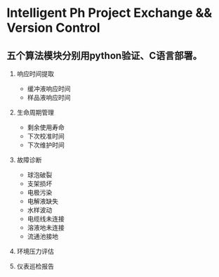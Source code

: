 # Intelligent Ph Project Exchange && Version Control
## 五个算法模块分别用python验证、C语言部署。
1. 响应时间提取
    - 缓冲液响应时间
    - 样品液响应时间
2. 生命周期管理
    - 剩余使用寿命
    - 下次校准时间
    - 下次维护时间
3. 故障诊断
    - 球泡破裂
    - 支架损坏
    - 电极污染
    - 电解液缺失
    - 水样波动
    - 电缆线未连接
    - 溶液地未连接
    - 流通池接地
4. 环境压力评估

5. 仪表巡检报告
